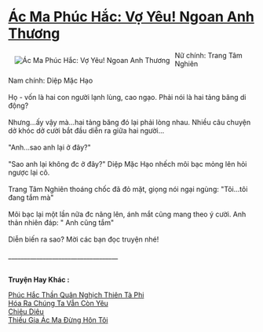 <a href="https://utruyen.com/ac-ma-phuc-hac-vo-yeu-ngoan-anh-thuong/24925/" title="Ác Ma Phúc Hắc: Vợ Yêu! Ngoan Anh Thương"><h1>Ác Ma Phúc Hắc: Vợ Yêu! Ngoan Anh Thương</h1></a><div style="display:table"><img align="right" style="float: left; padding: 10px;" src="https://utruyen.com/images/story/200x260/ac-ma-phuc-hac-vo-yeu-ngoan-anh-thuong.jpg" alt="Ác Ma Phúc Hắc: Vợ Yêu! Ngoan Anh Thương">Nữ chính: Trang Tâm Nghiên<br/><br/>Nam chính: Diệp Mặc Hạo<br/><br/>Họ - vốn là hai con người lạnh lùng, cao ngạo. Phải nói là hai tảng băng di động?<br/><br/>Nhưng...ấy vậy mà...hai tảng băng đó lại phải lòng nhau. Nhiều câu chuyện dở khóc dở cười bắt đầu diễn ra giữa hai người... <br/><br/>"Anh...sao anh lại ở đây?"<br/><br/>"Sao anh lại không đc ở đây?" Diệp Mặc Hạo nhếch môi bạc mỏng lên hỏi ngược lại cô.<br/><br/>Trang Tâm Nghiên thoáng chốc đã đỏ mặt, giọng nói ngại ngùng: "Tôi...tôi đang tắm mà"<br/><br/>Môi bạc lại một lần nữa đc nâng lên, ánh mắt cũng mang theo ý cười. Anh thản nhiên đáp: " Anh cũng tắm"<br/><br/>Diễn biến ra sao? Mời các bạn đọc truyện nhé!<br/><br/>___________________________________</div><p><br><b>Truyện Hay Khác :</b></p><a href="https://utruyen.com/phuc-hac-than-quan-nghich-thien-ta-phi/24924/" alt="Phúc Hắc Thần Quân Nghịch Thiên Tà Phi">Phúc Hắc Thần Quân Nghịch Thiên Tà Phi</a><br/><a href="https://github.com/mlquan/truyenhay/tree/master/truyenhay/22045/" alt="Hóa Ra Chúng Ta Vẫn Còn Yêu">Hóa Ra Chúng Ta Vẫn Còn Yêu</a><br/><a href="https://github.com/quanluxury/truyenhot/tree/master/truyenhay/9798/" alt="Chiêu Diêu">Chiêu Diêu</a><br/><a href="https://github.com/quanluxury/truyenhot/tree/master/truyenhay/9967/" alt="Thiếu Gia Ác Ma Đừng Hôn Tôi">Thiếu Gia Ác Ma Đừng Hôn Tôi</a><br/>